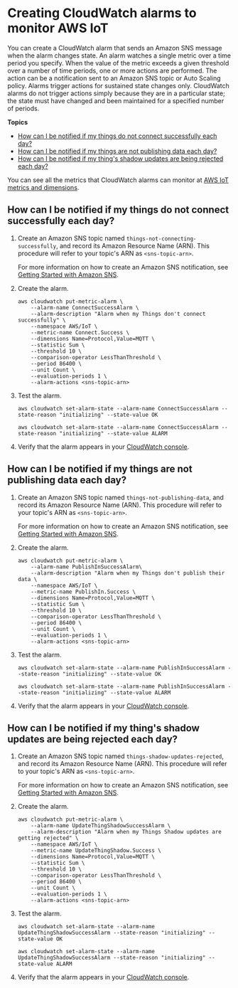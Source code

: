 # Creating CloudWatch alarms to monitor AWS IoT<a name="creating_alarms"></a>

You can create a CloudWatch alarm that sends an Amazon SNS message when the alarm changes state\. An alarm watches a single metric over a time period you specify\. When the value of the metric exceeds a given threshold over a number of time periods, one or more actions are performed\. The action can be a notification sent to an Amazon SNS topic or Auto Scaling policy\. Alarms trigger actions for sustained state changes only\. CloudWatch alarms do not trigger actions simply because they are in a particular state; the state must have changed and been maintained for a specified number of periods\.

**Topics**
+ [How can I be notified if my things do not connect successfully each day?](#how_to_detect_connection_failures)
+ [How can I be notified if my things are not publishing data each day?](#how_to_detect_publish_failures)
+ [How can I be notified if my thing's shadow updates are being rejected each day?](#detect_rejected_updates)

 You can see all the metrics that CloudWatch alarms can monitor at [AWS IoT metrics and dimensions](metrics_dimensions.md)\. 

## How can I be notified if my things do not connect successfully each day?<a name="how_to_detect_connection_failures"></a>

1. Create an Amazon SNS topic named `things-not-connecting-successfully`, and record its Amazon Resource Name \(ARN\)\. This procedure will refer to your topic's ARN as `<sns-topic-arn>`\.

   For more information on how to create an Amazon SNS notification, see [Getting Started with Amazon SNS](https://docs.aws.amazon.com/sns/latest/dg/sns-getting-started.html)\.

1. Create the alarm\.

   ```
   aws cloudwatch put-metric-alarm \
       --alarm-name ConnectSuccessAlarm \
       --alarm-description "Alarm when my Things don't connect successfully" \
       --namespace AWS/IoT \
       --metric-name Connect.Success \
       --dimensions Name=Protocol,Value=MQTT \
       --statistic Sum \
       --threshold 10 \
       --comparison-operator LessThanThreshold \
       --period 86400 \
       --unit Count \
       --evaluation-periods 1 \
       --alarm-actions <sns-topic-arn>
   ```

1. Test the alarm\.

   ```
   aws cloudwatch set-alarm-state --alarm-name ConnectSuccessAlarm --state-reason "initializing" --state-value OK
   ```

   ```
   aws cloudwatch set-alarm-state --alarm-name ConnectSuccessAlarm --state-reason "initializing" --state-value ALARM
   ```

1. Verify that the alarm appears in your [CloudWatch console](https://console.aws.amazon.com/cloudwatch)\.

## How can I be notified if my things are not publishing data each day?<a name="how_to_detect_publish_failures"></a>

1. Create an Amazon SNS topic named `things-not-publishing-data`, and record its Amazon Resource Name \(ARN\)\. This procedure will refer to your topic's ARN as `<sns-topic-arn>`\.

   For more information on how to create an Amazon SNS notification, see [Getting Started with Amazon SNS](https://docs.aws.amazon.com/sns/latest/dg/sns-getting-started.html)\.

1. Create the alarm\.

   ```
   aws cloudwatch put-metric-alarm \
       --alarm-name PublishInSuccessAlarm\
       --alarm-description "Alarm when my Things don't publish their data \
       --namespace AWS/IoT \
       --metric-name PublishIn.Success \
       --dimensions Name=Protocol,Value=MQTT \
       --statistic Sum \
       --threshold 10 \
       --comparison-operator LessThanThreshold \
       --period 86400 \
       --unit Count \
       --evaluation-periods 1 \
       --alarm-actions <sns-topic-arn>
   ```

1. Test the alarm\.

   ```
   aws cloudwatch set-alarm-state --alarm-name PublishInSuccessAlarm --state-reason "initializing" --state-value OK
   ```

   ```
   aws cloudwatch set-alarm-state --alarm-name PublishInSuccessAlarm --state-reason "initializing" --state-value ALARM
   ```

1. Verify that the alarm appears in your [CloudWatch console](https://console.aws.amazon.com/cloudwatch)\.

## How can I be notified if my thing's shadow updates are being rejected each day?<a name="detect_rejected_updates"></a>

1. Create an Amazon SNS topic named `things-shadow-updates-rejected`, and record its Amazon Resource Name \(ARN\)\. This procedure will refer to your topic's ARN as `<sns-topic-arn>`\.

   For more information on how to create an Amazon SNS notification, see [Getting Started with Amazon SNS](https://docs.aws.amazon.com/sns/latest/dg/sns-getting-started.html)\.

1. Create the alarm\.

   ```
   aws cloudwatch put-metric-alarm \
       --alarm-name UpdateThingShadowSuccessAlarm \
       --alarm-description "Alarm when my Things Shadow updates are getting rejected" \
       --namespace AWS/IoT \
       --metric-name UpdateThingShadow.Success \
       --dimensions Name=Protocol,Value=MQTT \
       --statistic Sum \
       --threshold 10 \
       --comparison-operator LessThanThreshold \
       --period 86400 \
       --unit Count \
       --evaluation-periods 1 \
       --alarm-actions <sns-topic-arn>
   ```

1. Test the alarm\.

   ```
   aws cloudwatch set-alarm-state --alarm-name UpdateThingShadowSuccessAlarm --state-reason "initializing" --state-value OK
   ```

   ```
   aws cloudwatch set-alarm-state --alarm-name UpdateThingShadowSuccessAlarm --state-reason "initializing" --state-value ALARM
   ```

1. Verify that the alarm appears in your [CloudWatch console](https://console.aws.amazon.com/cloudwatch)\.